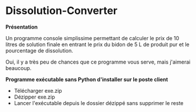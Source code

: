 # Dissolution-Converter


__Présentation__

Un programme console simplissime permettant de calculer le prix de 10 litres de solution finale en entrant le prix du bidon de 5 L de produit pur et le pourcentage de dissolution.






Oui, il y a très peu de chances que ce programme vous serve, mais j'aimerai beaucoup.


__Programme exécutable sans Python d'installer sur le poste client__


- Télécharger exe.zip
- Dézipper exe.zip
- Lancer l'exécutable depuis le dossier dézippé sans supprimer le reste
